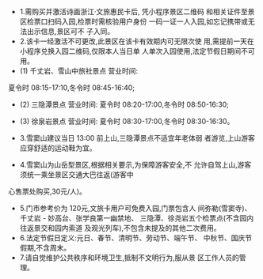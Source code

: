 - 1.需购买并激活诗画浙江·文旅惠民卡后, 凭小程序景区二维码 和相关证件至景区检票口扫码入园,检票时需核验用户身份 一码一证一人入园,如忘记携带或无法出示信息,景区可不 子入同。
- 2.该卡一经激活不可更改,此景区在该卡有效期内可无限次使 用,需提前一天在小程序兑换入园二维码,仅限本人当日单 人单次入园使用,法定节假日期间不可用。
- (1) 千丈岩、雪山中旅社景点 营业时间:

夏令时 08:15-17:10,冬令时 08:45-16:40;

- (2) 三隐潭景点 营业时间:
夏令时 08:20-17:00,冬令时 08:50-16:30;

- (3) 徐泉岩景点 营业时间:
夏令时 08:30-17:00,冬令时 08:30-16:30。

- 3.雪窦山建议当日 13:00 前上山,三隐潭景点不适宜年老体弱 者游览,上山游客应穿舒适的运动鞋为宜。
- 4.雪窦山为山岳型景区,根据相关要示,为保障游客安全,不 允许自驾上山,游客须统一乘坐景区交通大巴往返(游客中

心售票处购买,30元/人)。

- 5.门市参考价为 120元,文旅卡用户可免费入园,门票包含人 间弥勒(雪窦寺)、千丈岩 - 妙高台、张学良第一幽禁地、 三隐潭、徐尧岩五个检票点(不含园内往返景交和园内索道 及观光列车),不包含未提及的其他二次费用。
- 6.法定节假日定义:元日、春节、清明节、劳动节、端午节、 中秋节、国庆节假期,不含周末。
- 7.请自觉维护公共秩序和环境卫生,抵制不文明行为,服从景 区工作人员的管理。